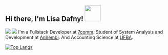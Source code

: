 <h2> Hi there, I'm Lisa Dafny! <img src="https://media.giphy.com/media/mGcNjsfWAjY5AEZNw6/giphy.gif" width="50"></h2>
<a href="https://www.linkedin.com/in/lisadafny/"><img src="https://img.shields.io/badge/LinkedIn-0077B5?style=for-the-badge&logo=linkedin&logoColor=white"></a>
<a href="mailto:lisadafny.tech@gmail.com"> <img src="https://img.shields.io/badge/Gmail-D14836?style=for-the-badge&logo=gmail&logoColor=white"></a>
 I'm a Fullstack Developer at <a href="https://www.7comm.com.br/">7comm</a>. 
Student of System Analysis and Development at <a href="https://portal.anhembi.br/">Anhembi</a>. And Accounting Science at <a href="https://www.ufba.br/">UFBA</a>.


[![Top Langs](https://github-readme-stats.vercel.app/api/top-langs/?username=lisadafny&layout=compact&theme=radical)](https://github.com/lisadafny)
